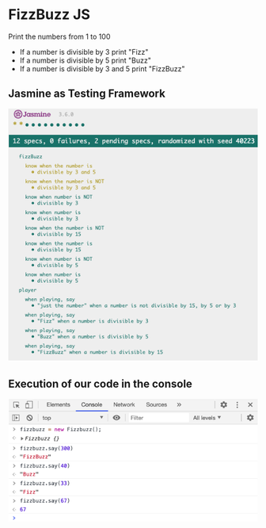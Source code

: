 # FizzBuzz JS

Print the numbers from 1 to 100

* If a number is divisible by 3 print "Fizz" 
* If a number is divisible by 5 print "Buzz" 
* If a number is divisible by 3 and 5 print "FizzBuzz" 



## Jasmine as Testing Framework


![alt text](https://github.com/Emanuele-20/FizzBuzz-exercise/blob/master/img/jasmine_test.png)



## Execution of our code in the console 

![alt text](https://github.com/Emanuele-20/FizzBuzz-exercise/blob/master/img/browser_console_REPL.png)

